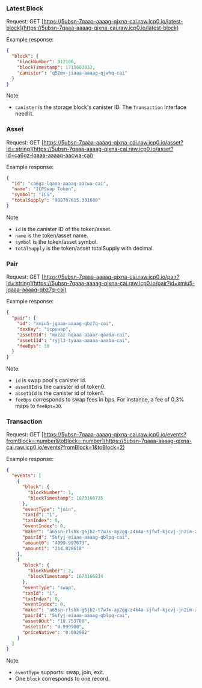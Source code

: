 ### Latest Block

Request: GET [https://5ubsn-7qaaa-aaaag-qjxna-cai.raw.icp0.io/latest-block](https://5ubsn-7qaaa-aaaag-qjxna-cai.raw.icp0.io/latest-block)

Example response:

```json
{
  "block": {
    "blockNumber": 912106,
    "blockTimestamp": 1715603032,
    "canister": "q52mv-jiaaa-aaaag-qjwhq-cai"
  }
}
```

Note: 

- `canister` is the storage block's canister ID. The `Transaction` interface need it.



### Asset

Request: GET [https://5ubsn-7qaaa-aaaag-qjxna-cai.raw.icp0.io/asset?id=:string](https://5ubsn-7qaaa-aaaag-qjxna-cai.raw.icp0.io/asset?id=ca6gz-lqaaa-aaaaq-aacwa-cai)

Example response:

```json
{
  "id": "ca6gz-lqaaa-aaaaq-aacwa-cai",
  "name": "ICPSwap Token",
  "symbol": "ICS",
  "totalSupply": "998707615.391680"
}
```

Note:

- `id` is the canister ID of the token/asset.
- `name` is the token/asset name.
- `symbol` is the token/asset symbol.
- `totalSupply` is the token/asset totalSupply with decimal.


### Pair

Request: GET [https://5ubsn-7qaaa-aaaag-qjxna-cai.raw.icp0.io/pair?id=:string](https://5ubsn-7qaaa-aaaag-qjxna-cai.raw.icp0.io/pair?id=xmiu5-jqaaa-aaaag-qbz7q-cai)

Example response:

```json
{
  "pair": {
    "id": "xmiu5-jqaaa-aaaag-qbz7q-cai",
    "dexKey": "icpswap",
    "asset0Id": "mxzaz-hqaaa-aaaar-qaada-cai",
    "asset1Id": "ryjl3-tyaaa-aaaaa-aaaba-cai",
    "feeBps": 30
  }
}
```

Note:

- `id` is swap pool's canister id.
- `asset0Id` is the canister id of token0.
- `asset1Id` is the canister id of token1.
- `feeBps` corresponds to swap fees in bps. For instance, a fee of 0.3% maps to `feeBps=30`.



### Transaction

Request: GET [https://5ubsn-7qaaa-aaaag-qjxna-cai.raw.icp0.io/events?fromBlock=:number&toBlock=:number](https://5ubsn-7qaaa-aaaag-qjxna-cai.raw.icp0.io/events?fromBlock=1&toBlock=2)

Example response:

```json
{
  "events": [
    {
      "block": {
        "blockNumber": 1,
        "blockTimestamp": 1673166735
      },
      "eventType": "join",
      "txnId": "1",
      "txnIndex": 0,
      "eventIndex": 0,
      "maker": "a65sn-rlshk-g6jb2-t7w7x-ay2gg-z4k4a-sjfwf-kjcvj-jn2im-z7syb-sqe",
      "pairId": "5ufyj-eiaaa-aaaag-qblpq-cai",
      "amount0": "4999.997673",
      "amount1": "214.828618"
    },
    {
      "block": {
        "blockNumber": 2,
        "blockTimestamp": 1673166834
      },
      "eventType": "swap",
      "txnId": "1",
      "txnIndex": 0,
      "eventIndex": 0,
      "maker": "a65sn-rlshk-g6jb2-t7w7x-ay2gg-z4k4a-sjfwf-kjcvj-jn2im-z7syb-sqe",
      "pairId": "5ufyj-eiaaa-aaaag-qblpq-cai",
      "asset0Out": "10.753708",
      "asset1In": "0.999900",
      "priceNative": "0.092982"
    }
  ]
}
```

Note:

- `eventType` supports: swap, join, exit.
- One `block` corresponds to one record.
